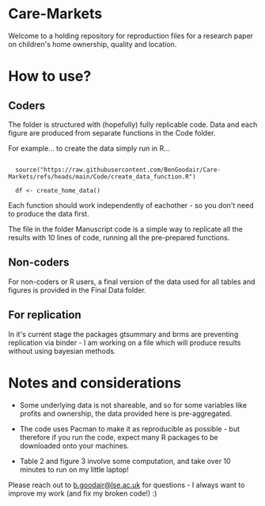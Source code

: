 # Care-Markets
 
Welcome to a holding repository for reproduction files for a research paper on children's home ownership, quality and location.

# How to use?

## Coders

The folder is structured with (hopefully) fully replicable code. Data and each figure are produced from separate functions in the Code folder.

For example... to create the data simply run in R...

```

  source("https://raw.githubusercontent.com/BenGoodair/Care-Markets/refs/heads/main/Code/create_data_function.R")
  
  df <- create_home_data()

```

Each function should work independently of eachother - so you don't need to produce the data first.

The file in the folder Manuscript code is a simple way to replicate all the results with 10 lines of code, running all the pre-prepared functions.

## Non-coders

For non-coders or R users, a final version of the data used for all tables and figures is provided in the Final Data folder.

## For replication

In it's current stage the packages gtsummary and brms are preventing replication via binder - I am working on a file which will produce results without using bayesian methods.

# Notes and considerations

 - Some underlying data is not shareable, and so for some variables like profits and ownership, the data provided here is pre-aggregated.

 - The code uses Pacman to make it as reproducible as possible - but therefore if you run the code, expect many R packages to be downloaded onto your machines.

 - Table 2 and figure 3 involve some computation, and take over 10 minutes to run on my little laptop! 


Please reach out to b.goodair@lse.ac.uk for questions - I always want to improve my work (and fix my broken code!) :)
